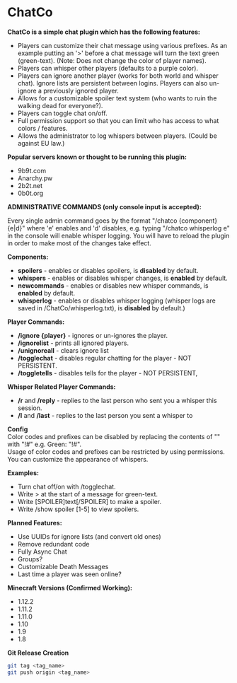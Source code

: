 # ChatCo

**ChatCo is a simple chat plugin which has the following features:**

- Players can customize their chat message using various prefixes. As an example putting an '>' before a chat message
  will turn the text green (green-text). (Note: Does not change the color of player names).
- Players can whisper other players (defaults to a purple color).
- Players can ignore another player (works for both world and whisper chat). Ignore lists are persistent between logins.
  Players can also un-ignore a previously ignored player.
- Allows for a customizable spoiler text system (who wants to ruin the walking dead for everyone?).
- Players can toggle chat on/off.
- Full permission support so that you can limit who has access to what colors / features.
- Allows the administrator to log whispers between players. (Could be against EU law.)

**Popular servers known or thought to be running this plugin:**

- 9b9t.com
- Anarchy.pw
- 2b2t.net
- 0b0t.org

**ADMINISTRATIVE COMMANDS (only console input is accepted):**

Every single admin command goes by the format "/chatco {component} {e|d}" where 'e' enables and 'd' disables, e.g. typing "/chatco
whisperlog e" in the console will enable whisper logging. You will have to reload the plugin in order to make most of the
changes take effect.

**Components:**

- **spoilers** - enables or disables spoilers, is **disabled** by default.
- **whispers** - enables or disables whisper changes, is **enabled** by default.
- **newcommands** - enables or disables new whisper commands, is **enabled** by default.
- **whisperlog** - enables or disables whisper logging (whisper logs are saved in /ChatCo/whisperlog.txt), is **disabled**
  by default.)

**Player Commands:**

- **/ignore {player}** - ignores or un-ignores the player.
- **/ignorelist** - prints all ignored players.
- **/unignoreall** - clears ignore list
- **/togglechat** - disables regular chatting for the player - NOT PERSISTENT.
- **/toggletells** - disables tells for the player - NOT PERSISTENT,

**Whisper Related Player Commands:**

- **/r** and **/reply** - replies to the last person who sent you a whisper this session.
- **/l** and **/last** - replies to the last person you sent a whisper to

**Config**\
Color codes and prefixes can be disabled by replacing the contents of "" with "!#" e.g. Green: "!#".\
Usage of color codes and prefixes can be restricted by using permissions.\
You can customize the appearance of whispers.

**Examples:**

- Turn chat off/on with /togglechat.
- Write > at the start of a message for green-text.
- Write [SPOILER]text[/SPOILER] to make a spoiler.
- Write /show spoiler [1-5] to view spoilers.

**Planned Features:**

- Use UUIDs for ignore lists (and convert old ones)
- Remove redundant code
- Fully Async Chat
- Groups?
- Customizable Death Messages
- Last time a player was seen online?

**Minecraft Versions (Confirmed Working):**

- 1.12.2
- 1.11.2
- 1.11.0
- 1.10
- 1.9
- 1.8

**Git Release Creation**
```sh
git tag <tag_name>
git push origin <tag_name>
```